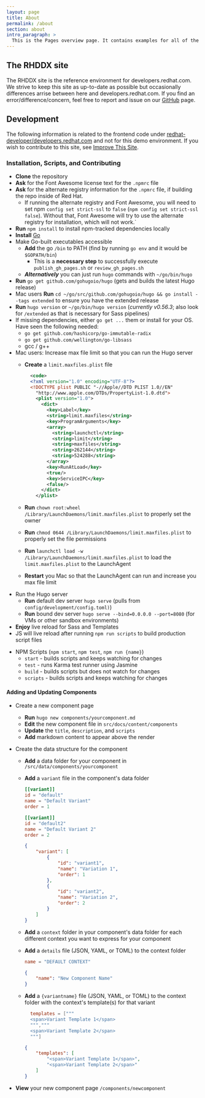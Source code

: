 ```yaml
---
layout: page
title: About
permalink: /about
section: about
intro_paragraph: >
  This is the Pages overview page. It contains examples for all of the pages that are used on developers.redhat.com.
---
```


## The RHDDX site

The RHDDX site is the reference environment for developers.redhat.com. We strive to keep this site as up-to-date as possible but occasionally differences arrise between here and developers.redhat.com. If you find an error/difference/concern, feel free to report and issue on our [GitHub](https://github.com/redhat-developer/developers.redhat.com/issues) page.

## Development
The following information is related to the frontend code under [redhat-developer/developers.redhat.com](https://github.com/redhat-developer/developers.redhat.com/) and not for this demo environment. If you wish to contribute to this site, see [Improve This Site](reference).

### Installation, Scripts, and Contributing

- **Clone** the repository
- **Ask** for the Font Awesome license text for the `.npmrc` file
- **Ask** for the alternate registry information for the `.npmrc` file, if building the repo inside of Red Hat.
    - If running the alternate registry and Font Awesome, you will need to set npm `config set strict-ssl`  to `false` (`npm config set strict-ssl false`). Without that, Font Awesome will try to use the alternate registry for installation, which will not work.`
- **Run** ```npm install``` to install npm-tracked dependencies locally
- **Install** [Go](https://golang.org)
- Make Go-built executables accessible
    - **Add** the go `/bin` to PATH (find by running `go env` and it would be `$GOPATH/bin`)
        - This is a **necessary step** to successfully execute `publish_gh_pages.sh` or `review_gh_pages.sh`
    - **_Alternatively_** you can just run `hugo` commands with `~/go/bin/hugo`
- **Run** `go get github.com/gohugoio/hugo` (gets and builds the latest Hugo release)
- Mac users **Run** `cd ~/go/src/github.com/gohugoio/hugo && go install --tags extended` to ensure you have the extended release
- **Run** `hugo version` or `~/go/bin/hugo version` (_currently v0.56.3_; also look for `/extended` as that is necessary for Sass pipelines)
- If missing dependencies, either `go get ...` them or install for your OS. Have seen the following needed:
    - `go get github.com/hashicorp/go-immutable-radix`
    - `go get github.com/wellington/go-libsass`
    - gcc / g++
- Mac users: Increase max file limit so that you can run the Hugo server
    - **Create** a `limit.maxfiles.plist` file

        ```xml
          <code>
          <?xml version="1.0" encoding="UTF-8"?>
          <!DOCTYPE plist PUBLIC "-//Apple//DTD PLIST 1.0//EN"
            "http://www.apple.com/DTDs/PropertyList-1.0.dtd">
            <plist version="1.0">
              <dict>
                <key>Label</key>
                <string>limit.maxfiles</string>
                <key>ProgramArguments</key>
                <array>
                  <string>launchctl</string>
                  <string>limit</string>
                  <string>maxfiles</string>
                  <string>262144</string>
                  <string>524288</string>
                </array>
                <key>RunAtLoad</key>
                <true/>
                <key>ServiceIPC</key>
                <false/>
              </dict>
            </plist>
        ```

    - **Run** `chown root:wheel /Library/LaunchDaemons/limit.maxfiles.plist` to properly set the owner
    - **Run** `chmod 0644 /Library/LaunchDaemons/limit.maxfiles.plist` to properly set the file permissions
    - **Run** `launchctl load -w /Library/LaunchDaemons/limit.maxfiles.plist` to load the `limit.maxfiles.plist` to the LaunchAgent
    - **Restart** you Mac so that the LaunchAgent can run and increase you max file limit
- Run the Hugo server
    - **Run** default dev server `hugo serve` (pulls from `config/development/config.toml)`)
    - **Run** bound dev server `hugo serve --bind=0.0.0.0 --port=8080` (for VMs or other sandbox environments)
- **Enjoy** live reload for Sass and Templates
- JS will live reload after running `npm run scripts` to build production script files

* NPM Scripts (```npm start```, ```npm test```, ```npm run {name}```)
    * ```start``` - builds scripts and keeps watching for changes
    * ```test``` - runs Karma test runner using Jasmine
    * ```build``` - builds scripts but does not watch for changes
    * ```scripts``` - builds scripts and keeps watching for changes

#### Adding and Updating Components

* Create a new component page
    * **Run** `hugo new components/yourcomponent.md`
    * **Edit** the new component file in `src/docs/content/components`
    * **Update** the `title`, `description`, and `scripts`
    * **Add** markdown content to appear above the render
* Create the data structure for the component
    * **Add** a data folder for your component in `/src/data/components/yourcomponent`
    * **Add** a `variant` file in the component's data folder

        ```toml
        [[variant]]
        id = "default"
        name = "Default Variant"
        order = 1

        [[variant]]
        id = "default2"
        name = "Default Variant 2"
        order = 2
        ```

        ```json
        {
            "variant": [
                {
                    "id": "variant1",
                    "name": "Variation 1",
                    "order": 1
                },
                {
                    "id": "variant2",
                    "name": "Variation 2",
                    "order": 2
                }
            ]
        }
        ```
    * **Add** a `context` folder in your component's data folder for each different context you want to express for your component
    * **Add** a `details` file (JSON, YAML, or TOML) to the context folder
        ```toml
        name = "DEFAULT CONTEXT"
        ```
        ```json
        {
            "name": "New Component Name"
        }
        ```
    * **Add** a `{variantname}` file (JSON, YAML, or TOML) to the context folder with the context's template(s) for that variant

        ```toml
          templates = ["""
          <span>Variant Template 1</span>
          ""","""
          <span>Variant Template 2</span>
          """]
        ```

        ```json
        {
            "templates": [
                "<span>Variant Template 1</span>",
                "<span>Variant Template 2</span>"
            ]
        }
        ```

* **View** your new component page `/components/newcomponent`
